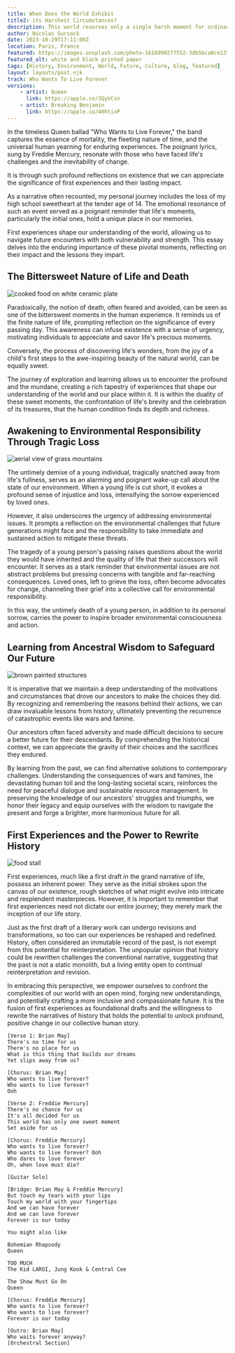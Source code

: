```yaml
---
title: When Does the World Exhibit 
title2: its Harshest Circumstances?
description: This world reserves only a single harsh moment for ordinary individuals, specifically referring to initial experiences that can be astonishing.
author: Nicolas Sursock
date: 2023-10-29T17:11:00Z
location: Paris, France
featured: https://images.unsplash.com/photo-1616990277552-3db5bca0ce13?auto=format&fit=crop&q=80&ixlib=rb-4.0.3&ixid=M3wxMjA3fDB8MHxwaG90by1wYWdlfHx8fGVufDB8fHx8fA%3D%3D
featured_alt: white and black printed paper
tags: [History, Environment, World, Future, Culture, blog, featured]
layout: layouts/post.njk
track: Who Wants To Live Forever
versions:
    - artist: Queen
      link: https://apple.co/3QyVCsn
    - artist: Breaking Benjamin
      link: https://apple.co/40htixP
---
```


In the timeless Queen ballad "Who Wants to Live Forever," the band captures the essence of mortality, the fleeting nature of time, and the universal human yearning for enduring experiences. The poignant lyrics, sung by Freddie Mercury, resonate with those who have faced life's challenges and the inevitability of change. 

It is through such profound reflections on existence that we can appreciate the significance of first experiences and their lasting impact.

As a narrative often recounted, my personal journey includes the loss of my high school sweetheart at the tender age of 14. The emotional resonance of such an event served as a poignant reminder that life's moments, particularly the initial ones, hold a unique place in our memories. 

First experiences shape our understanding of the world, allowing us to navigate future encounters with both vulnerability and strength. This essay delves into the enduring importance of these pivotal moments, reflecting on their impact and the lessons they impart.

## The Bittersweet Nature of Life and Death

<aside class="md:-mr-56 md:float-right w-full md:w-2/3 md:px-8">
  <img x-intersect.once.ratio-0="$el.src = $el.dataset.src" class="rounded-lg" alt="cooked food on white ceramic plate" data-src="https://images.unsplash.com/photo-1623689046286-01d812cc8bad?auto=format&fit=crop&q=80&ixlib=rb-4.0.3&ixid=M3wxMjA3fDB8MHxwaG90by1wYWdlfHx8fGVufDB8fHx8fA%3D%3D&w=800&h=600">
</aside>

Paradoxically, the notion of death, often feared and avoided, can be seen as one of the bittersweet moments in the human experience. It reminds us of the finite nature of life, prompting reflection on the significance of every passing day. This awareness can infuse existence with a sense of urgency, motivating individuals to appreciate and savor life's precious moments.

Conversely, the process of discovering life's wonders, from the joy of a child's first steps to the awe-inspiring beauty of the natural world, can be equally sweet. 

The journey of exploration and learning allows us to encounter the profound and the mundane, creating a rich tapestry of experiences that shape our understanding of the world and our place within it. It is within the duality of these sweet moments, the confrontation of life's brevity and the celebration of its treasures, that the human condition finds its depth and richness.

## Awakening to Environmental Responsibility Through Tragic Loss

<aside class="md:-ml-56 md:float-left w-full md:w-2/3 md:px-8">
  <img x-intersect.once.ratio-0="$el.src = $el.dataset.src" class="rounded-lg" alt="aerial view of grass mountains" data-src="https://images.unsplash.com/photo-1502472584811-0a2f2feb8968?auto=format&fit=crop&q=80&ixlib=rb-4.0.3&ixid=M3wxMjA3fDB8MHxwaG90by1wYWdlfHx8fGVufDB8fHx8fA%3D%3D&w=800&h=600">
</aside>

The untimely demise of a young individual, tragically snatched away from life's fullness, serves as an alarming and poignant wake-up call about the state of our environment. When a young life is cut short, it evokes a profound sense of injustice and loss, intensifying the sorrow experienced by loved ones. 

However, it also underscores the urgency of addressing environmental issues. It prompts a reflection on the environmental challenges that future generations might face and the responsibility to take immediate and sustained action to mitigate these threats.

The tragedy of a young person's passing raises questions about the world they would have inherited and the quality of life that their successors will encounter. It serves as a stark reminder that environmental issues are not abstract problems but pressing concerns with tangible and far-reaching consequences. Loved ones, left to grieve the loss, often become advocates for change, channeling their grief into a collective call for environmental responsibility. 

In this way, the untimely death of a young person, in addition to its personal sorrow, carries the power to inspire broader environmental consciousness and action.

## Learning from Ancestral Wisdom to Safeguard Our Future

<aside class="md:-mr-56 md:float-right w-full md:w-2/3 md:px-8">
  <img x-intersect.once.ratio-0="$el.src = $el.dataset.src" class="rounded-lg" alt="brown painted structures" data-src="https://images.unsplash.com/photo-1507475380673-1246fa72eeea?auto=format&fit=crop&q=80&ixlib=rb-4.0.3&ixid=M3wxMjA3fDB8MHxwaG90by1wYWdlfHx8fGVufDB8fHx8fA%3D%3D&w=800&h=600">
</aside>

It is imperative that we maintain a deep understanding of the motivations and circumstances that drove our ancestors to make the choices they did. By recognizing and remembering the reasons behind their actions, we can draw invaluable lessons from history, ultimately preventing the recurrence of catastrophic events like wars and famine. 

Our ancestors often faced adversity and made difficult decisions to secure a better future for their descendants. By comprehending the historical context, we can appreciate the gravity of their choices and the sacrifices they endured.

By learning from the past, we can find alternative solutions to contemporary challenges. Understanding the consequences of wars and famines, the devastating human toll and the long-lasting societal scars, reinforces the need for peaceful dialogue and sustainable resource management. In preserving the knowledge of our ancestors' struggles and triumphs, we honor their legacy and equip ourselves with the wisdom to navigate the present and forge a brighter, more harmonious future for all.

## First Experiences and the Power to Rewrite History

<aside class="md:-ml-56 md:float-left w-full md:w-2/3 md:px-8">
  <img x-intersect.once.ratio-0="$el.src = $el.dataset.src" class="rounded-lg" alt="food stall" data-src="https://images.unsplash.com/photo-1554972032-af375082b481?auto=format&fit=crop&q=80&ixlib=rb-4.0.3&ixid=M3wxMjA3fDB8MHxwaG90by1wYWdlfHx8fGVufDB8fHx8fA%3D%3D&w=800&h=600">
</aside>

First experiences, much like a first draft in the grand narrative of life, possess an inherent power. They serve as the initial strokes upon the canvas of our existence, rough sketches of what might evolve into intricate and resplendent masterpieces. However, it is important to remember that first experiences need not dictate our entire journey; they merely mark the inception of our life story.

Just as the first draft of a literary work can undergo revisions and transformations, so too can our experiences be reshaped and redefined. History, often considered an immutable record of the past, is not exempt from this potential for reinterpretation. The unpopular opinion that history could be rewritten challenges the conventional narrative, suggesting that the past is not a static monolith, but a living entity open to continual reinterpretation and revision.

In embracing this perspective, we empower ourselves to confront the complexities of our world with an open mind, forging new understandings, and potentially crafting a more inclusive and compassionate future. It is the fusion of first experiences as foundational drafts and the willingness to rewrite the narratives of history that holds the potential to unlock profound, positive change in our collective human story.

```
[Verse 1: Brian May]
There's no time for us
There's no place for us
What is this thing that builds our dreams
Yet slips away from us?

[Chorus: Brian May]
Who wants to live forever?
Who wants to live forever?
Ooh

[Verse 2: Freddie Mercury]
There's no chance for us
It's all decided for us
This world has only one sweet moment
Set aside for us

[Chorus: Freddie Mercury]
Who wants to live forever?
Who wants to live forever? Ooh
Who dares to love forever
Oh, when love must die?

[Guitar Solo]

[Bridge: Brian May & Freddie Mercury]
But touch my tears with your lips
Touch my world with your fingertips
And we can have forever
And we can love forever
Forever is our today

You might also like

Bohemian Rhapsody
Queen

TOO MUCH
The Kid LAROI, Jung Kook & Central Cee

The Show Must Go On
Queen

[Chorus: Freddie Mercury]
Who wants to live forever?
Who wants to live forever?
Forever is our today

[Outro: Brian May]
Who waits forever anyway?
[Orchestral Section]
```
